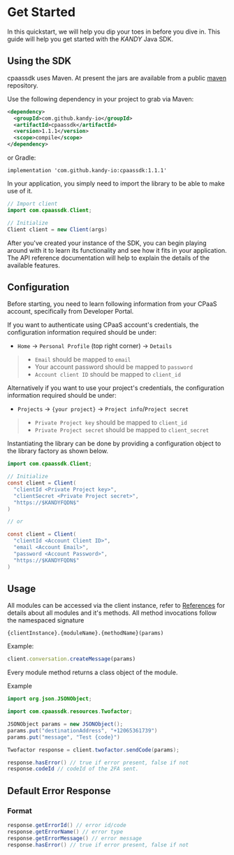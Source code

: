 # Get Started

In this quickstart, we will help you dip your toes in before you dive in. This guide will help you get started with the $KANDY$ Java SDK.

## Using the SDK

cpaassdk uses Maven. At present the jars are available from a public [maven](https://mvnrepository.com) repository.

Use the following dependency in your project to grab via Maven:

```xml
<dependency>
  <groupId>com.github.kandy-io</groupId>
  <artifactId>cpaassdk</artifactId>
  <version>1.1.1</version>
  <scope>compile</scope>
</dependency>
```

or Gradle:

```
implementation 'com.github.kandy-io:cpaassdk:1.1.1'
```

In your application, you simply need to import the library to be able to make use of it.

```java
// Import client
import com.cpaassdk.Client;

// Initialize
Client client = new Client(args)
```

After you've created your instance of the SDK, you can begin playing around with it to learn its functionality and see how it fits in your application. The API reference documentation will help to explain the details of the available features.

## Configuration
Before starting, you need to learn following information from your CPaaS account, specifically from Developer Portal.

If you want to authenticate using CPaaS account's credentials, the configuration information required should be under:

+ `Home` -> `Personal Profile` (top right corner) -> `Details`
> + `Email` should be mapped to `email`
> + Your account password should be mapped to `password`
> + `Account client ID` should be mapped to `client_id`

Alternatively if you want to use your project's credentials, the configuration information required should be under:

+ `Projects` -> `{your project}` -> `Project info`/`Project secret`
> + `Private Project key` should be mapped to `client_id`
> + `Private Project secret` should be mapped to `client_secret`

Instantiating the library can be done by providing a configuration object to the library factory as shown below.

```java
import com.cpaassdk.Client;

// Initialize
const client = Client(
  "clientId <Private Project key>",
  "clientSecret <Private Project secret>",
  "https://$KANDYFQDN$"
)

// or

const client = Client(
  "clientId <Account Client ID>",
  "email <Account Email>",
  "password <Account Password>",
  "https://$KANDYFQDN$"
)
```

## Usage

All modules can be accessed via the client instance, refer to [References](/developer/references/java) for details about all modules and it's methods. All method invocations follow the namespaced signature

`{clientInstance}.{moduleName}.{methodName}(params)`

Example:

```javascript
client.conversation.createMessage(params)
```

Every module method returns a class object of the module.

Example

```java
import org.json.JSONObject;

import com.cpaassdk.resources.Twofactor;

JSONObject params = new JSONObject();
params.put("destinationAddress", "+12065361739")
params.put("message", "Test {code}")

Twofactor response = client.twofactor.sendCode(params);

response.hasError() // true if error present, false if not
response.codeId // codeId of the 2FA sent.
```

## Default Error Response

### Format

```java
response.getErrorId() // error id/code
response.getErrorName() // error type
response.getErrorMessage() // error message
response.hasError() // true if error present, false if not
```